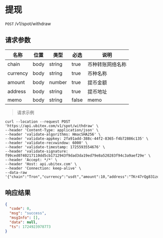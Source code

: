 # 提现

`POST` /v1/spot/withdraw

## 请求参数

| 名称       | 位置   | 类型     | 必选    | 说明       |
|----------|------|--------|-------|----------|
| chain    | body | string | true  | 币种转账网络名称 |
| currency | body | string | true  | 币种名称     |
| amount   | body | number | true  | 提币金额     |
| address  | body | string | true  | 提币地址     |
| memo     | body | string | false | memo     |

> 请求示例

```shell
curl --location --request POST 'https://api.ubitex.com/v1/spot/withdraw' \
--header 'Content-Type: application/json' \
--header 'validate-algorithms: HmacSHA256' \
--header 'validate-appkey: 2fa91add-388c-44f2-8365-f4b72886c135' \
--header 'validate-recvwindow: 6000' \
--header 'validate-timestamp: 1725593554676' \
--header 'validate-signature: f99ced0740217110dd5cb1712943f9dad3da19ed79e8a520283f94c3a9aef29e' \
--header 'Accept: */*' \
--header 'Host: api.ubitex.com' \
--header 'Connection: keep-alive' \
--data-raw '{"chain":"Tron","currency":"usdt","amount":10,"address":"TKr47rQg831zd1UAY3u5K71fXuXMEowFXW"}'
```

## 响应结果

```json
{
  "code": 0,
  "msg": "success",
  "msgInfo": [],
  "data": null,
  "ts": 1724923978773
}
```

